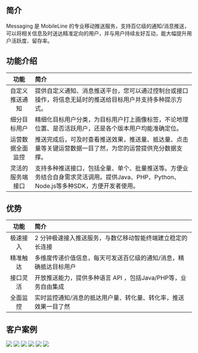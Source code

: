 ## 简介

Messaging 是 MobileLine 的专业移动推送服务，支持百亿级的通知/消息推送，可以将相关信息及时送达精准定向的用户，并与用户持续友好互动，能大幅提升用户活跃度、留存率。



## 功能介绍

| 功能 | 简介 | 
| :---: | :---- |
|自定义推送通知| 提供自定义通知、消息推送平台，您可以通过控制台或接口操作，将信息无延时的推送给目标用户并支持多种提示方式。|
|细分目标用户|精细化目标用户分类，为目标用户打上画像标签，不论地理位置、是否活跃用户，还是各个版本用户均能准确定位。|
|运营数据全面监控|推送完成后，可及时查看推送效果，推送量、抵达量、点击量等关键运营数据一目了然，为您的运营提供充分数据支撑。|
|灵活的服务端接口|支持多种推送接口，包括全量、单个、批量推送等。方便业务结合自身需求灵活调用。提供Java、PHP、Python、Node.js等多种SDK，方便开发者使用。|


## 优势

| 功能 | 简介 | 
| :---: | :---- |
|极速接入|2 分钟极速接入推送服务，与数亿移动智能终端建立稳定的长连接|
|精准触达|多维度传递价值信息，每天可发送百亿级的通知/消息，精确抵达目标用户|
|接口灵活|开放推送能力，提供多种语言 API ，包括Java/PHP等，业务自由集成|
|全面监控|实时监控通知/消息的抵达用户量、转化量、转化率，推送效果一目了然|

## 客户案例

![](https://mc.qcloudimg.com/static/img/35bf4424ea924e85dd6773fba6f46f73/image.png)
![](https://mc.qcloudimg.com/static/img/1f993f9b49cb8e40b3576988c3654b87/image.png)
![](https://mc.qcloudimg.com/static/img/ae023ffed0c646a12a1ccde22ec6c2d4/image.png)
![](https://mc.qcloudimg.com/static/img/e4907596029230734e98355594196347/image.png)
![](https://mc.qcloudimg.com/static/img/c2d912a3a69317fdbbe38968f01bc8f3/image.png)
![](https://mc.qcloudimg.com/static/img/6b9207845b08dbf69923d095b705cf39/image.png)


